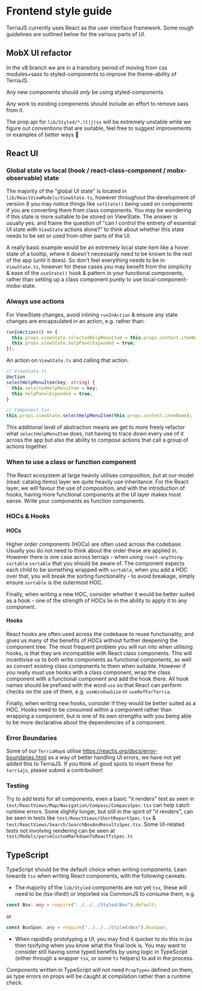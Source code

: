 # Frontend style guide
TerriaJS currently uses React as the user interface framework. Some rough
guidelines are outlined below for the various parts of UI.

## MobX UI refactor
In the v8 branch we are in a transitory period of moving from css modules+sass
to styled-components to improve the theme-ability of TerriaJS.

Any new components should _only_ be using styled-components.

Any work to existing components should include an effort to remove sass from it.

The prop api for `lib/Styled/*.(t|j)sx` will be extremely unstable while we
figure out conventions that are suitable, feel free to suggest improvements or
examples of better ways 🙂

## React UI
### Global state vs local (hook / react-class-component / mobx-observable) state
The majority of the "global UI state" is located in
`lib/ReactViewModels/ViewState.ts`, however throughout the development of
version 8 you may notice things like `setState()` being used on components if
you are converting them from class components. You may be wondering if this
state is more suitable to be stored on ViewState. The answer is usually yes, and
frame the question of "can I control the entirety of essential UI state with
`ViewState` actions alone?" to think about whether this state needs to be set or
used from other parts of the UI.

A really basic example would be an extremely local state item like a hover state
of a tooltip, where it doesn't necessarily need to be known to the rest of the
app (until it does). So don't feel everything needs to be in `ViewState.ts`,
however for these cases you may benefit from the simplicity & ease of the
`useState()` hook & pattern in your functional components, rather than setting
up a class component purely to use local-component-mobx-state.

### Always use actions

For ViewState changes, avoid inlining `runInAction` & ensure any state changes
are encapsulated in an action, e.g. rather than:
```ts
runInAction(() => {
  this.props.viewState.selectedHelpMenuItem = this.props.content.itemName;
  this.props.viewState.helpPanelExpanded = true;
});
```

An action on `ViewState.ts` and calling that action.
```ts
// ViewState.ts
@action
selectHelpMenuItem(key: string) {
  this.selectedHelpMenuItem = key;
  this.helpPanelExpanded = true;
}

// Component.tsx
this.props.viewState.selectHelpMenuItem(this.props.content.itemName);
```

This additional level of abstraction means we get to more freely refactor what
`selectHelpMenuItem` does, not having to trace down every use of it across the
app but also the ability to compose actions that call a group of actions
together.

### When to use a class or function component
The React ecosystem at large heavily utilises composition, but at our model
(read: catalog items) layer we quite heavily use inheritance. For the React
layer, we will favour the use of composition, and with the introduction of
hooks, having more functional components at the UI layer makes most sense. Write
your components as function components.

### HOCs & Hooks
#### HOCs
Higher order components (HOCs) are often used across the codebase. Usually you
do not need to think about the order these are applied in. However there is one
case across terriajs - when using `react-anything-sortable` `sortable` that you
should be aware of. The <Sortable /> component expects each child to be
something wrapped with `sortable`, when you add a HOC over that, you will break
the sorting functionality - to avoid breakage, simply ensure `sortable` is the
outermost HOC.

Finally, when writing a new HOC, consider whether it would be better suited as a
hook - one of the strength of HOCs lie in the ability to apply it to any
component.

#### Hooks
React hooks are often used across the codebase to reuse functionality, and gives
us many of the benefits of HOCs without further deepening the component tree.
The most frequent problem you will run into when utilising hooks, is that they
are incompatible with React class components. This will incentivise us to both
write components as functional components, as well as convert existing class
components to them when suitable. However if you really must use hooks with a
class component, wrap the class component with a functional component and add
the hook there. All hook names should be prefixed with the word `use` so that
React can perform checks on the use of them, e.g. `useWindowSize` or
`useRefForTerria`.

Finally, when writing new hooks, consider if they would be better suited as a
HOC. Hooks need to be consumed within a component rather than wrapping a
component, but is one of its own strengths with you being able to be more
declarative about the dependencies of a component.

### Error Boundaries
Some of our `TerriaMap`s utilise https://reactjs.org/docs/error-boundaries.html
as a way of better handling UI errors, we have not yet added this to TerriaJS.
If you think of good spots to insert these for `terriajs`, please submit a
contribution!

### Testing
Try to add tests for all components, even a basic "it renders" test as seen in
`test/ReactViews/Map/Navigation/Compass/CompassSpec.tsx` can help catch runtime
errors. Some slightly longer, but still in the spirit of "it renders", can be
seen in tests like `test/ReactViews/ShortReportSpec.tsx` &
`test/ReactViews/Search/SearchBoxAndResultsSpec.tsx`.
Some UI-related tests not involving rendering can be seen at
`test/Models/parseCustomMarkdownToReactTsSpec.ts`

## TypeScript
TypeScript should be the default choice when writing components. Lean towards
`tsx` when writing React components, with the following caveats:

- The majority of the `lib/Styled` components are not yet `tsx`, these will need
  to be (tsx-ified!) or imported via CommonJS to consume them, e.g. 
```ts
const Box: any = require("../../../Styled/Box").default;
```
or
```ts
const BoxSpan: any = require("../../../Styled/Box").BoxSpan;
```
- When rapididly prototyping a UI, you may find it quicker to do this in jsx
  then tsxifying when you know what the final look is. You may want to consider
  still having some typed benefits by using logic in TypeScript (either through
  a wrapper `tsx`, or some `ts` helpers) to aid in the process.

Components written in TypeScript will not need `PropTypes` defined on them, as
type errors on props will be caught at compilation rather than a runtime check.
